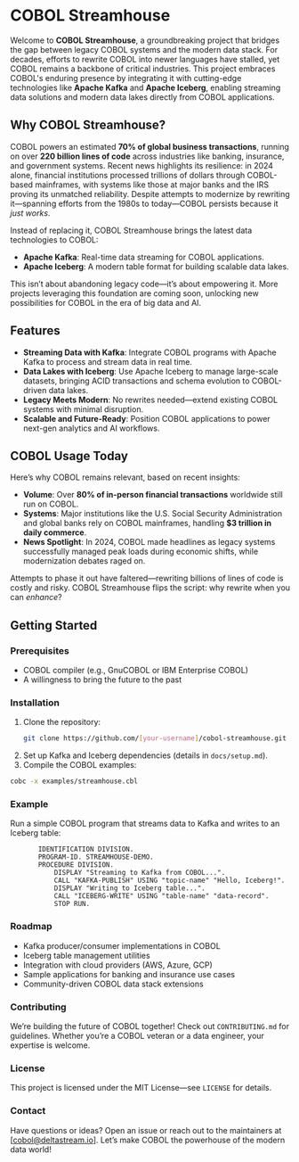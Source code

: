 # COBOL Streamhouse

Welcome to **COBOL Streamhouse**, a groundbreaking project that bridges the gap between legacy COBOL systems and the modern data stack. For decades, efforts to rewrite COBOL into newer languages have stalled, yet COBOL remains a backbone of critical industries. This project embraces COBOL's enduring presence by integrating it with cutting-edge technologies like **Apache Kafka** and **Apache Iceberg**, enabling streaming data solutions and modern data lakes directly from COBOL applications.

## Why COBOL Streamhouse?

COBOL powers an estimated **70% of global business transactions**, running on over **220 billion lines of code** across industries like banking, insurance, and government systems. Recent news highlights its resilience: in 2024 alone, financial institutions processed trillions of dollars through COBOL-based mainframes, with systems like those at major banks and the IRS proving its unmatched reliability. Despite attempts to modernize by rewriting it—spanning efforts from the 1980s to today—COBOL persists because it *just works*.

Instead of replacing it, COBOL Streamhouse brings the latest data technologies to COBOL:
- **Apache Kafka**: Real-time data streaming for COBOL applications.
- **Apache Iceberg**: A modern table format for building scalable data lakes.

This isn’t about abandoning legacy code—it’s about empowering it. More projects leveraging this foundation are coming soon, unlocking new possibilities for COBOL in the era of big data and AI.

## Features

- **Streaming Data with Kafka**: Integrate COBOL programs with Apache Kafka to process and stream data in real time.
- **Data Lakes with Iceberg**: Use Apache Iceberg to manage large-scale datasets, bringing ACID transactions and schema evolution to COBOL-driven data lakes.
- **Legacy Meets Modern**: No rewrites needed—extend existing COBOL systems with minimal disruption.
- **Scalable and Future-Ready**: Position COBOL applications to power next-gen analytics and AI workflows.

## COBOL Usage Today

Here’s why COBOL remains relevant, based on recent insights:
- **Volume**: Over **80% of in-person financial transactions** worldwide still run on COBOL.
- **Systems**: Major institutions like the U.S. Social Security Administration and global banks rely on COBOL mainframes, handling **$3 trillion in daily commerce**.
- **News Spotlight**: In 2024, COBOL made headlines as legacy systems successfully managed peak loads during economic shifts, while modernization debates raged on.

Attempts to phase it out have faltered—rewriting billions of lines of code is costly and risky. COBOL Streamhouse flips the script: why rewrite when you can *enhance*?

## Getting Started

### Prerequisites
- COBOL compiler (e.g., GnuCOBOL or IBM Enterprise COBOL)
- A willingness to bring the future to the past

### Installation
1. Clone the repository:
   ```bash
   git clone https://github.com/[your-username]/cobol-streamhouse.git
2. Set up Kafka and Iceberg dependencies (details in ```docs/setup.md```).
3. Compile the COBOL examples:
```bash
cobc -x examples/streamhouse.cbl
```
### Example
Run a simple COBOL program that streams data to Kafka and writes to an Iceberg table:
```cobol
       IDENTIFICATION DIVISION.
       PROGRAM-ID. STREAMHOUSE-DEMO.
       PROCEDURE DIVISION.
           DISPLAY "Streaming to Kafka from COBOL...".
           CALL "KAFKA-PUBLISH" USING "topic-name" "Hello, Iceberg!".
           DISPLAY "Writing to Iceberg table...".
           CALL "ICEBERG-WRITE" USING "table-name" "data-record".
           STOP RUN.
```
### Roadmap
- Kafka producer/consumer implementations in COBOL
- Iceberg table management utilities
- Integration with cloud providers (AWS, Azure, GCP)
- Sample applications for banking and insurance use cases
- Community-driven COBOL data stack extensions
### Contributing
We’re building the future of COBOL together! Check out ```CONTRIBUTING.md``` for guidelines. Whether you’re a COBOL veteran or a data engineer, your expertise is welcome.
### License
This project is licensed under the MIT License—see ```LICENSE``` for details.
### Contact
Have questions or ideas? Open an issue or reach out to the maintainers at [cobol@deltastream.io].
Let’s make COBOL the powerhouse of the modern data world!

